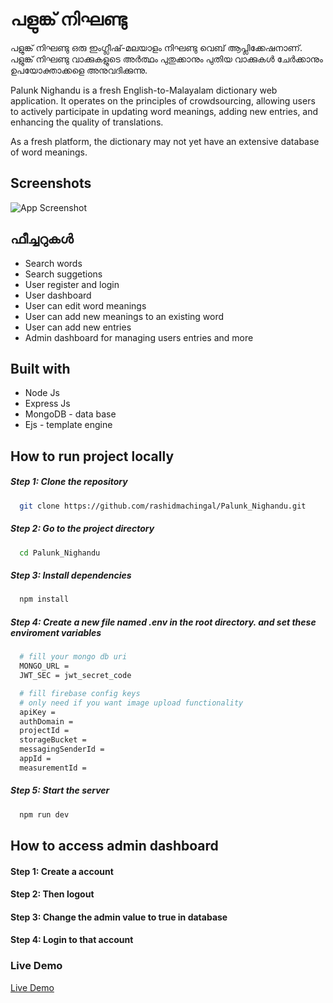 # പളുങ്ക് നിഘണ്ടു
പളുങ്ക് നിഘണ്ടു ഒരു ഇംഗ്ലീഷ്-മലയാളം നിഘണ്ടു വെബ് ആപ്ലിക്കേഷനാണ്. പളുങ്ക് നിഘണ്ടു വാക്കുകളുടെ അർത്ഥം പുതുക്കാനും പുതിയ വാക്കുകൾ ചേർക്കാനും ഉപയോക്താക്കളെ അനുവദിക്കുന്നു.

Palunk Nighandu is a fresh English-to-Malayalam dictionary web application. It operates on the principles of crowdsourcing, allowing users to actively participate in updating word meanings, adding new entries, and enhancing the quality of translations.

As a fresh platform, the dictionary may not yet have an extensive database of word meanings.


## Screenshots

![App Screenshot](https://i.ibb.co/9ytfB13/palunk-nighandu.png)

## ഫീച്ചറുകൾ
- Search words
- Search suggetions
- User register and login
- User dashboard
- User can edit word meanings
- User can add new meanings to an existing word
- User can add new entries
- Admin dashboard for managing users entries and more

## Built with
- Node Js
- Express Js
- MongoDB - data base
- Ejs - template engine

## How to run project locally

##### Step 1: Clone the repository
```bash
  git clone https://github.com/rashidmachingal/Palunk_Nighandu.git
```
##### Step 2: Go to the project directory

```bash
  cd Palunk_Nighandu
```

##### Step 3: Install dependencies

```bash
  npm install
```

##### Step 4: Create a new file named .env in the root directory. and set these enviroment variables

```bash
  # fill your mongo db uri
  MONGO_URL = 
  JWT_SEC = jwt_secret_code

  # fill firebase config keys 
  # only need if you want image upload functionality
  apiKey = 
  authDomain = 
  projectId = 
  storageBucket = 
  messagingSenderId = 
  appId = 
  measurementId =
```

##### Step 5: Start the server

```bash
  npm run dev
```

## How to access admin dashboard

#### Step 1: Create a account
#### Step 2: Then logout 
#### Step 3: Change the admin value to true in database
#### Step 4: Login to that account


### Live Demo
<a href="https://www.palunknighandu.in">Live Demo</a>

